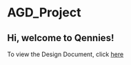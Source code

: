 # AGD_Project

## Hi, welcome to Qennies!

To view the Design Document, click [here](https://docs.google.com/document/d/18fyP_4DLadryM1rpx-E4aTTFhpRg8qVE3imM9cclT34/edit?usp=sharing)
